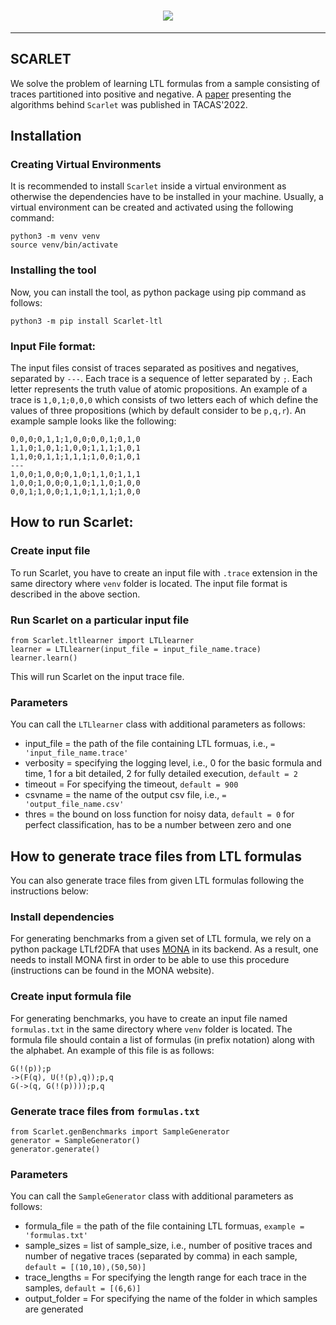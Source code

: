 <h1 align="center">
  <img src="https://rajarshi008.github.io/assets/images/scarlet-logo.png" width: 40%;
  height: auto;>
</h1>

---
## SCARLET 


We solve the problem of learning LTL formulas from a sample consisting of traces partitioned into positive and negative.
A [paper](https://link.springer.com/chapter/10.1007/978-3-030-99524-9_14) presenting the algorithms behind `Scarlet` was published in TACAS'2022.

## Installation

### Creating Virtual Environments

It is recommended to install `Scarlet` inside a virtual environment as otherwise the dependencies have to be installed in your machine.
Usually, a virtual environment can be created and activated using the following command:

```
python3 -m venv venv
source venv/bin/activate
```
### Installing the tool

Now, you can install the tool, as python package using pip command as follows:

```
python3 -m pip install Scarlet-ltl
```

### Input File format:

The input files consist of traces separated as positives and negatives, separated by `---`.
Each trace is a sequence of letter separated by `;`. Each letter represents the truth value of atomic propositions.
An example of a trace is `1,0,1;0,0,0` which consists of two letters each of which define the values of three propositions (which by default consider to be `p,q,r`). An example sample looks like the following:
```
0,0,0;0,1,1;1,0,0;0,0,1;0,1,0
1,1,0;1,0,1;1,0,0;1,1,1;1,0,1
1,1,0;0,1,1;1,1,1;1,0,0;1,0,1
---
1,0,0;1,0,0;0,1,0;1,1,0;1,1,1
1,0,0;1,0,0;0,1,0;1,1,0;1,0,0
0,0,1;1,0,0;1,1,0;1,1,1;1,0,0
```

## How to run Scarlet:

### Create input file

To run Scarlet, you have to create an input file with `.trace` extension in the same directory where `venv` folder is located. The input file format is described in the above section.

### Run Scarlet on a particular input file

```
from Scarlet.ltllearner import LTLlearner
learner = LTLlearner(input_file = input_file_name.trace)
learner.learn()
```
This will run Scarlet on the input trace file.

### Parameters
You can call the `LTLlearner` class with additional parameters as follows:

* input_file = the path of the file containing LTL formuas, i.e., `= 'input_file_name.trace'`
* verbosity = specifying the logging level, i.e., 0 for the basic formula and time, 1 for a bit detailed, 2 for fully detailed execution, `default = 2`
* timeout = For specifying the timeout, `default = 900`
* csvname = the name of the output csv file, i.e.,  `= 'output_file_name.csv'`
* thres = the bound on loss function for noisy data, `default = 0` for perfect classification, has to be a number between zero and one


## How to generate trace files from LTL formulas

You can also generate trace files from given LTL formulas following the instructions below:

### Install dependencies

For generating benchmarks from a given set of LTL formula, we rely on a python package LTLf2DFA that uses [MONA](https://www.brics.dk/mona/) in its backend. 
As a result, one needs to install MONA first in order to be able to use this procedure (instructions can be found in the MONA website).

### Create input formula file

For generating benchmarks, you have to create an input file named `formulas.txt` in the same directory where `venv` folder is located. The formula file should contain a list of formulas (in prefix notation) along with the alphabet.
An example of this file is as follows:

```
G(!(p));p
->(F(q), U(!(p),q));p,q
G(->(q, G(!(p))));p,q
```

### Generate trace files from `formulas.txt`

```
from Scarlet.genBenchmarks import SampleGenerator
generator = SampleGenerator()
generator.generate()
```

### Parameters
You can call the `SampleGenerator` class with additional parameters as follows:

* formula_file = the path of the file containing LTL formuas, `example = 'formulas.txt'`
* sample_sizes = list of sample_size, i.e., number of positive traces and number of negative traces (separated by comma) in each sample, `default = [(10,10),(50,50)]`
* trace_lengths = For specifying the length range for each trace in the samples, `default = [(6,6)]`
* output_folder = For specifying the name of the folder in which samples are generated


